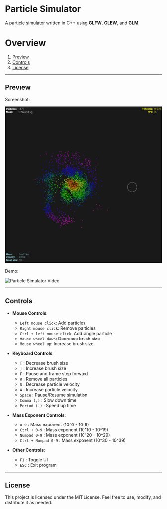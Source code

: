 # Particle Simulator

A particle simulator written in C++ using **GLFW**, **GLEW**, and **GLM**.

# Overview

1. [Preview](#preview)
2. [Controls](#controls)
3. [License](#license)

---

## Preview

Screenshot:

![Particle Simulator Screenshot](preview/screenshot.png)

Demo:

![Particle Simulator Video](preview/demo.gif)

---

## Controls

- **Mouse Controls**:

  - `Left mouse click`: Add particles
  - `Right mouse click`: Remove particles
  - `Ctrl + left mouse click`: Add single particle
  - `Mouse wheel down`: Decrease brush size
  - `Mouse wheel up`: Increase brush size

- **Keyboard Controls**:

  - `[` : Decrease brush size
  - `]` : Increase brush size
  - `F` : Pause and frame step forward
  - `R` : Remove all particles
  - `S` : Decrease particle velocity
  - `W` : Increase particle velocity
  - `Space` : Pause/Resume simulation
  - `Comma (,)` : Slow down time
  - `Period (.)` : Speed up time

- **Mass Exponent Controls**:

  - `0-9` : Mass exponent (10^0 - 10^9)
  - `Ctrl + 0-9` : Mass exponent (10^10 - 10^19)
  - `Numpad 0-9` : Mass exponent (10^20 - 10^29)
  - `Ctrl + Numpad 0-9` : Mass exponent (10^30 - 10^39)

- **Other Controls**:
  - `F1` : Toggle UI
  - `ESC` : Exit program

---

## License

This project is licensed under the MIT License. Feel free to use, modify, and distribute it as needed.
